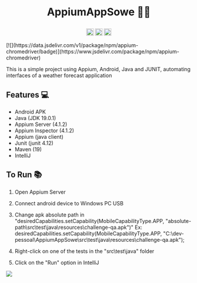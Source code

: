 <h1><p align="center">AppiumAppSowe 🌱🧩</p></h1>
<p align="center"><code><img height="20" src="https://www.svgrepo.com/show/353413/appium.svg"></code>
<code><img height="20" src="https://cdn.jsdelivr.net/gh/devicons/devicon/icons/java/java-original.svg"></code>
<code><img height="20" src="https://cdn.jsdelivr.net/gh/devicons/devicon/icons/android/android-original.svg"></code>
</p>
[![](https://data.jsdelivr.com/v1/package/npm/appium-chromedriver/badge)](https://www.jsdelivr.com/package/npm/appium-chromedriver)

This is a simple project using Appium, Android, Java and JUNIT, automating interfaces of a weather forecast application

## Features 💻

-   Android APK
-   Java (JDK 19.0.1)
-   Appium Server (4.1.2)
-   Appium Inspector (4.1.2)
-   Appium (java client)
-   Junit (junit 4.12)
-   Maven (19)
-   IntelliJ

## To Run 📚

1. Open Appium Server

2. Connect android device to Windows PC USB

3. Change apk absolute path in "desiredCapabilities.setCapability(MobileCapabilityType.APP, "absolute-path\\src\\test\\java\\resources\\challenge-qa.apk")"
Ex: desiredCapabilities.setCapability(MobileCapabilityType.APP, "C:\\dev-pessoal\\AppiumAppSowe\\src\\test\\java\\resources\\challenge-qa.apk");

4. Right-click on one of the tests in the "src\test\java" folder

5. Click on the "Run" option in IntelliJ


<kbd> <img src="https://user-images.githubusercontent.com/50798883/197306866-bb1e7d1a-5b8f-4605-8d68-b4b1f8c7948a.gif" /> </kbd>
